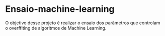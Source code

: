 # Ensaio-machine-learning
O objetivo desse projeto é realizar o ensaio dos parâmetros que controlam o overffiting de algoritmos de Machine Learning.
